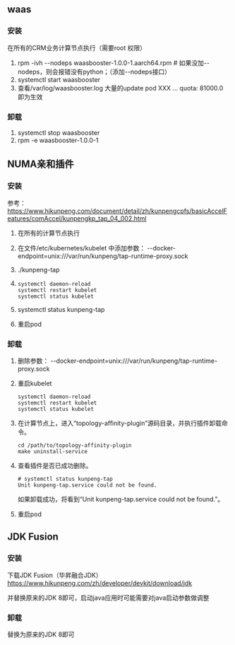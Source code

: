 ## waas



### 安装

在所有的CRM业务计算节点执行（需要root 权限）

1. rpm -ivh --nodeps waasbooster-1.0.0-1.aarch64.rpm   # 如果没加--nodeps，则会报错没有python；（添加--nodeps接口）
2. systemctl start waasbooster
3. 查看/var/log/waasbooster.log 大量的update pod XXX ...  quota: 81000.0 即为生效



### 卸载

1. systemctl stop waasbooster
2. rpm -e waasbooster-1.0.0-1



## NUMA亲和插件



### 安装

参考： https://www.hikunpeng.com/document/detail/zh/kunpengcpfs/basicAccelFeatures/comAccel/kunpengkp_tap_04_002.html

1. 在所有的计算节点执行

2. 在文件/etc/kubernetes/kubelet 中添加参数： --docker-endpoint=unix:///var/run/kunpeng/tap-runtime-proxy.sock

3. ./kunpeng-tap

4. ```shell
   systemctl daemon-reload
   systemctl restart kubelet
   systemctl status kubelet
   ```

5. systemctl status kunpeng-tap

6. 重启pod

### 卸载

1. 删除参数：  --docker-endpoint=unix:///var/run/kunpeng/tap-runtime-proxy.sock

2. 重启kubelet

   ```shell
   systemctl daemon-reload
   systemctl restart kubelet
   systemctl status kubelet
   ```

3. 在计算节点上，进入“topology-affinity-plugin”源码目录，并执行插件卸载命令。

   ```shel
   cd /path/to/topology-affinity-plugin
   make uninstall-service
   ```

4. 查看插件是否已成功删除。

   ```shell
   # systemctl status kunpeng-tap
   Unit kunpeng-tap.service could not be found.
   ```

   如果卸载成功，将看到“Unit kunpeng-tap.service could not be found.”。

5. 重启pod



## JDK Fusion



### 安装

下载JDK Fusion（毕昇融合JDK） https://www.hikunpeng.com/zh/developer/devkit/download/jdk

并替换原来的JDK 8即可，启动java应用时可能需要对java启动参数做调整

### 卸载

替换为原来的JDK 8即可
